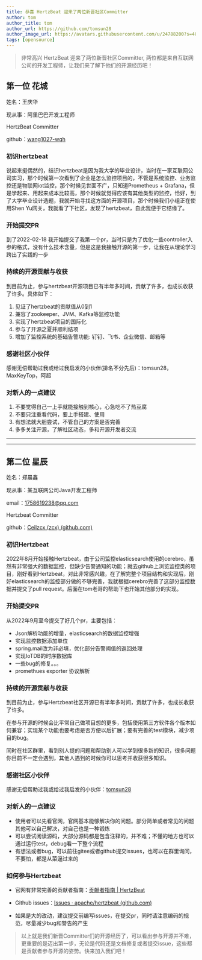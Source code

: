 ```yaml
---
title: 恭喜 HertzBeat 迎来了两位新晋社区Committer   
author: tom  
author_title: tom   
author_url: https://github.com/tomsun28  
author_image_url: https://avatars.githubusercontent.com/u/24788200?s=400&v=4  
tags: [opensource]
---
```


> 非常高兴 HertzBeat 迎来了两位新晋社区Committer, 两位都是来自互联网公司的开发工程师，让我们来了解下他们的开源经历吧！

## 第一位 花城

姓名：王庆华

现从事：阿里巴巴开发工程师

HertzBeat Committer

github：[wang1027-wqh](https://github.com/wang1027-wqh)

### 初识hertzbeat

说起来挺偶然的，结识hertzbeat是因为我大学的毕业设计，当时在一家互联网公司实习，那个时候第一次看到了企业是怎么监控项目的，不管是系统监控、业务监控还是物联网iot监控，那个时候见世面不广，只知道Prometheus + Grafana，但是学起来、用起来成本比较高，那个时候就觉得应该有其他类型的监控，恰好，到了大学毕业设计选题，我就开始寻找这方面的开源项目，那个时候我们小组正在使用Shen Yu网关，我就看了下社区，发现了hertzbeat，自此我便于它结缘了。

### 开始提交PR

到了2022-02-18 我开始提交了我第一个pr，当时只是为了优化一些controller入参的格式，没有什么技术含量，但是这是我接触开源的第一步，让我在从理论学习跨出了实践的一步

### 持续的开源贡献与收获

到目前为止，参与hertzbeat开源项目已有半年多时间，贡献了许多，也成长收获了许多。具体如下：

1. 见证了hertzbeat的贡献值从0到1
2. 兼容了zookeeper、JVM、Kafka等监控功能
3. 实现了hertzbeat项目的国际化
4. 参与了开源之夏并顺利结项
5. 增加了监控系统的基础告警功能: 钉钉、飞书、企业微信、邮箱等

### 感谢社区小伙伴

感谢无偿帮助过我或给过我启发的小伙伴(排名不分先后)：tomsun28，MaxKeyTop，阿超

### 对新人的一点建议

1. 不要觉得自己一上手就能接触到核心，心急吃不了热豆腐
2. 不要只注重看代码，要上手搭建、使用
3. 有想法就大胆尝试，不管自己的方案是否完善
4. 多多关注开源，了解社区动态，多和开源开发者交流

---
---

## 第二位 星辰

姓名：郑晨鑫

现从事：某互联网公司Java开发工程师

email：<1758619238@qq.com>

Hertzbeat Committer

github：[Ceilzcx (zcx) (github.com)](https://github.com/Ceilzcx)

### 初识Hertzbeat

2022年8月开始接触Hertzbeat，由于公司监控elasticsearch使用的cerebro，虽然有非常强大的数据监控，但缺少告警通知的功能；就去github上浏览监控类的项目，刚好看到Hertzbeat，对此非常感兴趣，在了解完整个项目结构和实现后，刚好elasticsearch的监控部分做的不够完善，我就根据cerebro完善了这部分监控数据并提交了pull request。后面在tom老哥的帮助下也开始其他部分的实现。

### 开始提交PR

从2022年9月至今提交了好几个pr，主要包括：

+ Json解析功能的增量，elasticsearch的数据监控增强
+ 实现监控数据添加单位
+ spring.mail改为非必填，优化部分告警阈值的返回处理
+ 实现IoTDB的时序数据库
+ 一些bug的修复。。。
+ promethues exporter 协议解析

### 持续的开源贡献与收获

到目前为止，参与Hertzbeat社区开源已有半年多时间，贡献了许多，也成长收获了许多。

在参与开源的时候会比平常自己做项目想的更多，包括使用第三方软件各个版本如何兼容；实现某个功能也要考虑是否方便以后扩展；要有完善的test模块，减少项目的bug。

同时在社区群里，看到别人提的问题和帮助别人可以学到很多新的知识，很多问题你目前不一定会遇到，其他人遇到的时候你可以思考并收获很多知识。

### 感谢社区小伙伴

感谢无偿帮助过我或给过我启发的小伙伴：[tomsun28](https://github.com/tomsun28)

### 对新人的一点建议

+ 使用者可以先看官网，官网基本能够解决你的问题。部分简单或者常见的问题其他可以自己解决，对自己也是一种锻炼
+ 可以尝试阅读源码，大部分源码都是包含注释的，并不难；不懂的地方也可以通过运行test，debug看一下整个流程
+ 有想法或者bug，可以前往gitee或者github提交issues，也可以在群里询问，不要怕，都是从菜逼过来的

### 如何参与Hertzbeat

+ 官网有非常完善的贡献者指南：[贡献者指南 | HertzBeat](https://hertzbeat.apache.org/docs/community/contribution)

+ Github issues：[Issues · apache/hertzbeat (github.com)](https://github.com/apache/hertzbeat/issues)

+ 如果是大的改动，建议提交前编写issues，在提交pr，同时请注意编码的规范，尽量减少bug和警告的产生

> 以上就是我们新晋Committer们的开源经历了，可以看出参与开源并不难，更重要的是迈出第一步，无论是代码还是文档修复或者提交issue，这些都是贡献者参与开源的姿势。快来加入我们吧！
